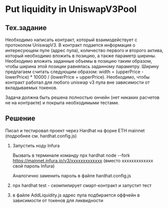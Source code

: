 # Put liquidity in UniswapV3Pool
## Тех.задание

Необходимо написать контракт, который взаимодействует с протоколом UniswapV3.
В контракт подается информация о интересующем пуле (адрес пула), количество первого и второго актива, который необходимо вложить в позицию, а также параметр ширины.
Необходимо вложить заданные объемы в позицию таким образом, чтобы ширина этой позиции равнялась заданному параметру.
Ширину предлагаем считать следующим образом: width = (upperPrice - lowerPrice) * 10000 / (lowerPrice + upperPrice).
Необходимо, чтобы контракт работал для любого uniswap v3 пула вне зависимости от вкладываемых токенов.

Задача должна быть решена полностью ончейн (нет никаких расчетов не на контракте) и покрыта необходимыми тестами.

## Решение

Писал и тестировал проект через Hardhat на форке ETH mainnet (подробнее см. hardhat.config.js)

1. Запустить ноду Infura

   Вызвать в терминале команду npx hardhat node --fork https://mainnet.infura.io/v3/xxxxxxxxxxxxx (вместо xxxxxxxxxxxxx свой пароль Infura)

   Аналогично заменить пароль в файле hardhat.config.js
3. npx hardhat test - скомпилирует смарт-контракт и запустит тест
4. в файле AddLiquidity.js адрес пула подбирается оффчейн в зависимости от токенов для ликвидности
